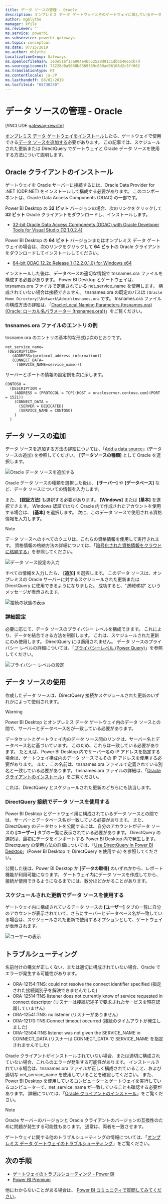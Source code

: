 ```yaml
---
title: データ ソースの管理 - Oracle
description: オンプレミス データ ゲートウェイとそのゲートウェイに属しているデータ ソースを管理する方法。
author: mgblythe
manager: kfile
ms.reviewer: ''
ms.service: powerbi
ms.subservice: powerbi-gateways
ms.topic: conceptual
ms.date: 07/15/2019
ms.author: mblythe
LocalizationGroup: Gateways
ms.openlocfilehash: 3e3e51bf13a904e46552529d9131dbbb4665cb7d
ms.sourcegitcommit: 73228d0a9038b8369369c059ad06168d2c5ff062
ms.translationtype: HT
ms.contentlocale: ja-JP
ms.lasthandoff: 08/02/2019
ms.locfileid: "68730230"
---
```

# <a name="manage-your-data-source---oracle"></a>データ ソースの管理 - Oracle

[!INCLUDE [gateway-rewrite](includes/gateway-rewrite.md)]

[オンプレミス データ ゲートウェイをインストール](/data-integration/gateway/service-gateway-install)したら、ゲートウェイで使用できる[データ ソースを追加する](service-gateway-data-sources.md#add-a-data-source)必要があります。 この記事では、スケジュールされた更新または DirectQuery でゲートウェイと Oracle データ ソースを使用する方法について説明します。

## <a name="installing-the-oracle-client"></a>Oracle クライアントのインストール

ゲートウェイを Oracle サーバーに接続するには、Oracle Data Provider for .NET (ODP.NET) をインストールして構成する必要があります。 このコンポーネントは、Oracle Data Access Components (ODAC) の一部です。

Power BI Desktop の **32 ビット** バージョンの場合、次のリンクをクリックして **32 ビット** Oracle クライアントをダウンロードし、インストールします。

* [32-bit Oracle Data Access Components (ODAC) with Oracle Developer Tools for Visual Studio (12.1.0.2.4)](http://www.oracle.com/technetwork/topics/dotnet/utilsoft-086879.html)

Power BI Desktop の **64 ビット** バージョンまたはオンプレミス データ ゲートウェイの場合は、次のリンクをクリックして **64 ビット**の Oracle クライアントをダウンロードしてインストールしてください。

* [64-bit ODAC 12.2c Release 1 (12.2.0.1.0) for Windows x64](http://www.oracle.com/technetwork/database/windows/downloads/index-090165.html)

インストールした後は、データベースの適切な情報で tnsnames.ora ファイルを構成する必要があります。 Power BI Desktop とゲートウェイは、tnsnames.ora ファイルで定義されている net_service_name を使用します。 構成されていない場合は接続できません。 tnsnames.ora の既定のパスは `[Oracle Home Directory]\Network\Admin\tnsnames.ora` です。 tnsnames.ora ファイルの構成方法の詳細は、「[Oracle:Local Naming Parameters (tnsnames.ora) (Oracle: ローカル名パラメーター (tnsnames.ora))](https://docs.oracle.com/cd/B28359_01/network.111/b28317/tnsnames.htm)」をご覧ください。

### <a name="example-tnsnamesora-file-entry"></a>tnsnames.ora ファイルのエントリの例

tnsname.ora のエントリの基本的な形式は次のとおりです。

```
net_service_name=
 (DESCRIPTION=
   (ADDRESS=(protocol_address_information))
   (CONNECT_DATA=
     (SERVICE_NAME=service_name)))
```

サーバーとポートの情報の設定例を次に示します。

```
CONTOSO =
  (DESCRIPTION =
    (ADDRESS = (PROTOCOL = TCP)(HOST = oracleserver.contoso.com)(PORT = 1521))
    (CONNECT_DATA =
      (SERVER = DEDICATED)
      (SERVICE_NAME = CONTOSO)
    )
  )
```

## <a name="add-a-data-source"></a>データ ソースの追加

データ ソースを追加する方法の詳細については、「[Add a data source](service-gateway-data-sources.md#add-a-data-source)」(データソースの追加) を参照してください。 **[データソースの種類]** として Oracle を選択します。

![Oracle データ ソースを追加する](media/service-gateway-onprem-manage-oracle/data-source-oracle.png)

Oracle データ ソースの種類を選択した後は、 **[サーバー]** や **[データベース]** など、データ ソースについての情報を入力します。  

また、 **[認証方法]** も選択する必要があります。  **[Windows]** または **[基本]** を選択できます。  Windows 認証ではなく Oracle 内で作成されたアカウントを使用する場合は、 **[基本]** を選択します。 次に、このデータ ソースで使用される資格情報を入力します。

> [!NOTE]
> データ ソースへのすべてのクエリは、これらの資格情報を使用して実行されます。 資格情報の格納方法の詳細については、「[暗号化された資格情報をクラウドに格納する](service-gateway-data-sources.md#store-encrypted-credentials-in-the-cloud)」を参照してください。

![データ ソース設定の入力](media/service-gateway-onprem-manage-oracle/data-source-oracle2.png)

すべての情報を入力したら、 **[追加]** を選択します。 このデータ ソースは、オンプレミスの Oracle サーバーに対するスケジュールされた更新または DirectQuery に使用できるようになりました。 成功すると、"*接続成功*" というメッセージが表示されます。

![接続の状態の表示](media/service-gateway-onprem-manage-oracle/datasourcesettings4.png)

### <a name="advanced-settings"></a>詳細設定

必要に応じて、データ ソースのプライバシー レベルを構成できます。 これにより、データを結合できる方法を制御します。 これは、スケジュールされた更新にのみ使用します。 DirectQuery には適用されません。 データ ソースのプライバシー レベルの詳細については、「[プライバシーレベル (Power Query)](https://support.office.com/article/Privacy-levels-Power-Query-CC3EDE4D-359E-4B28-BC72-9BEE7900B540)」を参照してください。

![プライバシー レベルの設定](media/service-gateway-onprem-manage-oracle/datasourcesettings9.png)

## <a name="using-the-data-source"></a>データ ソースの使用

作成したデータ ソースは、DirectQuery 接続かスケジュールされた更新のいずれかによって使用されます。

> [!WARNING]
> Power BI Desktop とオンプレミス データ ゲートウェイ内のデータ ソースとの間で、サーバーとデータベース名が一致している必要があります。

データセットとゲートウェイ内のデータ ソース間のリンクは、サーバー名とデータベース名に基づいています。 このため、これらは一致している必要があります。 たとえば、Power BI Desktop 内でサーバー名の IP アドレスを指定する場合は、ゲートウェイ構成内のデータ ソースでもその IP アドレスを使用する必要があります。 また、この名前は、tnsnames.ora ファイルで定義されている別名と一致している必要があります。 tnsnames.ora ファイルの詳細は、「[Oracle クライアントのインストール](#installing-the-oracle-client)」をご覧ください。

これは、DirectQuery とスケジュールされた更新のどちらにも該当します。

### <a name="using-the-data-source-with-directquery-connections"></a>DirectQuery 接続でデータ ソースを使用する

Power BI Desktop とゲートウェイ用に構成されているデータ ソースとの間では、サーバーとデータベース名が一致している必要があります。 また、DirectQuery のデータセットを公開するには、自分のアカウントがデータ ソースの **[ユーザー]** タブの一覧に表示されている必要があります。 DirectQuery の選択は、最初にデータをインポートする Power BI Desktop 内で発生します。 Directquery の使用方法の詳細については、「[Use DirectQuery in Power BI Desktop](desktop-use-directquery.md)」(Power BI Desktop で DirectQuery を使用する) を参照してください。

公開した後は、Power BI Desktop か **[データの取得]** のいずれかから、レポート機能が利用可能になります。 ゲートウェイ内にデータ ソースを作成してから、接続が使用できるようになるまでには、数分ほどかかることがあります。

### <a name="using-the-data-source-with-scheduled-refresh"></a>スケジュールされた更新でデータ ソースを使用する

ゲートウェイ内に構成されているデータ ソースの **[ユーザー]** タブの一覧に自分のアカウントが表示されていて、さらにサーバーとデータベース名が一致している場合は、スケジュールされた更新で使用するオプションとして、ゲートウェイが表示されます。

![ユーザーの表示](media/service-gateway-onprem-manage-oracle/powerbi-gateway-enterprise-schedule-refresh.png)

## <a name="troubleshooting"></a>トラブルシューティング

名前付けの構文が正しくない、または適切に構成されていない場合、Oracle でエラーが発生する可能性があります。

* ORA-12154:TNS: could not resolve the connect identifier specified (指定された接続識別子を解決できませんでした)  
* ORA-12514:TNS listener does not currently know of service requested in connect descriptor (リスナーは接続記述子で要求されたサービスを現在認識していません)  
* ORA-12541:TNS: no listener (リスナーがありません)  
* ORA-12170:TNS:Connect timeout occurred (接続のタイムアウトが発生しました)  
* ORA-12504:TNS listener was not given the SERVICE_NAME in CONNECT_DATA (リスナーは CONNECT_DATA で SERVICE_NAME を指定されませんでした)  

Oracle クライアントがインストールされていない場合、または適切に構成されていない場合、これらのエラーが発生する可能性があります。 インストールされている場合は、tnsnames.ora ファイルが正しく構成されていること、および適切な net_service_name を使用していることを確認してください。 また、Power BI Desktop を使用しているコンピューターとゲートウェイを実行しているコンピューターで、net_service_name が一致していることも確認する必要があります。 詳細については、「[Oracle クライアントのインストール](#installing-the-oracle-client)」をご覧ください。

> [!NOTE]
> Oracle サーバーのバージョンと Oracle クライアントのバージョンの互換性のために問題が発生する可能性もあります。 通常は、両者を一致させます。

ゲートウェイに関する他のトラブルシューティングの情報については、「[オンプレミス データ ゲートウェイのトラブルシューティング](/data-integration/gateway/service-gateway-tshoot)」をご覧ください。

## <a name="next-steps"></a>次の手順

* [ゲートウェイのトラブルシューティング - Power BI](service-gateway-onprem-tshoot.md)
* [Power BI Premium](service-premium.md)

他にわからないことがある場合は、 [Power BI コミュニティで質問してみてください](http://community.powerbi.com/)。

